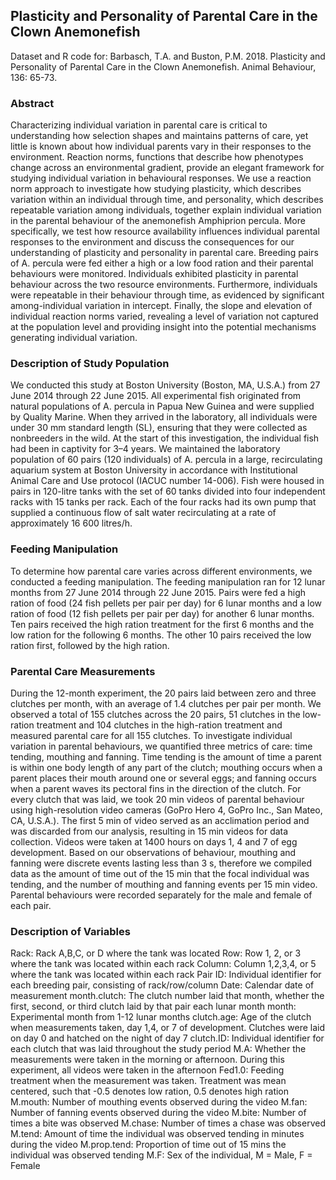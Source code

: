 ## Plasticity and Personality of Parental Care in the Clown Anemonefish
Dataset and R code for:
Barbasch, T.A. and Buston, P.M. 2018. Plasticity and Personality of Parental Care in the Clown Anemonefish. Animal Behaviour, 136: 65-73.

### Abstract
Characterizing individual variation in parental care is critical to understanding how selection shapes and maintains patterns of care, yet little is known about how individual parents vary in their responses to the environment. Reaction norms, functions that describe how phenotypes change across an environmental gradient, provide an elegant framework for studying individual variation in behavioural responses. We use a reaction norm approach to investigate how studying plasticity, which describes variation within an individual through time, and personality, which describes repeatable variation among individuals, together explain individual variation in the parental behaviour of the anemonefish Amphiprion percula. More specifically, we test how resource availability influences individual parental responses to the environment and discuss the consequences for our understanding of plasticity and personality in parental care. Breeding pairs of A. percula were fed either a high or a low food ration and their parental behaviours were monitored. Individuals exhibited plasticity in parental behaviour across the two resource environments. Furthermore, individuals were repeatable in their behaviour through time, as evidenced by significant among-individual variation in intercept. Finally, the slope and elevation of individual reaction norms varied, revealing a level of variation not captured at the population level and providing insight into the potential mechanisms generating individual variation.

### Description of Study Population
We conducted this study at Boston University (Boston, MA, U.S.A.) from 27 June 2014 through 22 June 2015. All experimental fish originated from natural populations of A. percula in Papua New Guinea and were supplied by Quality Marine. When they arrived in the laboratory, all individuals were under 30 mm standard length (SL), ensuring that they were collected as nonbreeders in the wild. At the start of this investigation, the individual fish had been in captivity for 3–4 years. We maintained the laboratory population of 60 pairs (120 individuals) of A. percula in a large, recirculating aquarium system at Boston University in accordance with Institutional Animal Care and Use protocol (IACUC number 14-006). Fish were housed in pairs in 120-litre tanks with the set of 60 tanks divided into four independent racks with 15 tanks per rack. Each of the four racks had its own pump that supplied a continuous flow of salt water recirculating at a rate of approximately 16 600 litres/h.

### Feeding Manipulation
To determine how parental care varies across different environments, we conducted a feeding manipulation. The feeding manipulation ran for 12 lunar months from 27 June 2014 through 22 June 2015. Pairs were fed a high ration of food (24 fish pellets per pair per day) for 6 lunar months and a low ration of food (12 fish pellets per pair per day) for another 6 lunar months. Ten pairs received the high ration treatment for the first 6 months and the low ration for the following 6 months. The other 10 pairs received the low ration first, followed by the high ration.

### Parental Care Measurements
During the 12-month experiment, the 20 pairs laid between zero and three clutches per month, with an average of 1.4 clutches per pair per month. We observed a total of 155 clutches across the 20 pairs, 51 clutches in the low-ration treatment and 104 clutches in the high-ration treatment and measured parental care for all 155 clutches. To investigate individual variation in parental behaviours, we quantified three metrics of care: time tending, mouthing and fanning. Time tending is the amount of time a parent is within one body length of any part of the clutch; mouthing occurs when a parent places their mouth around one or several eggs; and fanning occurs when a parent waves its pectoral fins in the direction of the clutch. For every clutch that was laid, we took 20 min videos of parental behaviour using high-resolution video cameras (GoPro Hero 4, GoPro Inc., San Mateo, CA, U.S.A.). The first 5 min of video served as an acclimation period and was discarded from our analysis, resulting in 15 min videos for data collection. Videos were taken at 1400 hours on days 1, 4 and 7 of egg development. Based on our observations of behaviour, mouthing and fanning were discrete events lasting less than 3 s, therefore we compiled data as the amount of time out of the 15 min that the focal individual was tending, and the number of mouthing and fanning events per 15 min video. Parental behaviours were recorded separately for the male and female of each pair.

### Description of Variables
Rack: Rack A,B,C, or D where the tank was located
Row: Row 1, 2, or 3 where the tank was located within each rack
Column: Column 1,2,3,4, or 5 where the tank was located within each rack
Pair ID: Individual identifier for each breeding pair, consisting of rack/row/column
Date: Calendar date of measurement
month.clutch: The clutch number laid that month, whether the first, second, or third clutch laid by that pair each lunar month
month: Experimental month from 1-12 lunar months
clutch.age: Age of the clutch when measurements taken, day 1,4, or 7 of development. Clutches were laid on day 0 and hatched on the night of day 7
clutch.ID: Individual identifier for each clutch that was laid throughout the study period
M.A: Whether the measurements were taken in the morning or afternoon. During this experiment, all videos were taken in the afternoon
Fed1.0: Feeding treatment when the measurement was taken. Treatment was mean centered, such that -0.5 denotes low ration, 0.5 denotes high ration
M.mouth: Number of mouthing events observed during the video
M.fan: Number of fanning events observed during the video
M.bite: Number of times a bite was observed
M.chase: Number of times a chase was observed
M.tend: Amount of time the individual was observed tending in minutes during the video
M.prop.tend: Proportion of time out of 15 mins the individual was observed tending
M.F: Sex of the individual, M = Male, F = Female

